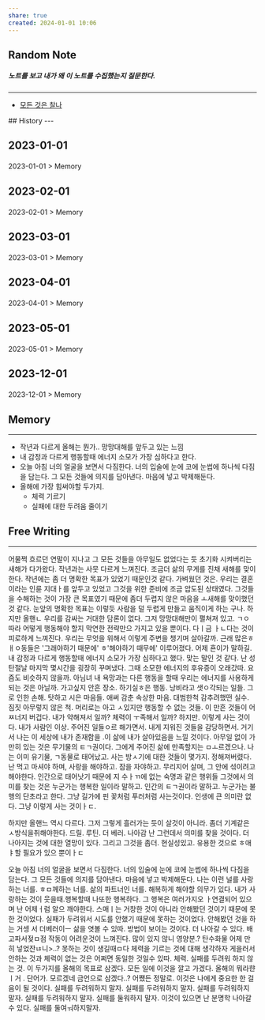 ```yaml
---
share: true
created: 2024-01-01 10:06
---
```


## Random Note
##### 노트를 보고 내가 왜 이 노트를 수집했는지 질문한다.
---
<p><span><ul>
<li><a data-tooltip-position="top" aria-label="Infinity Drawer/모든 것은 찰나.md" data-href="Infinity Drawer/모든 것은 찰나.md" href="Infinity Drawer/모든 것은 찰나.md" class="internal-link" target="_blank" rel="noopener">모든 것은 찰나</a></li>
</ul></span></p>
## History
---
<h2><span><p>2023-01-01</p></span></h2><p><span><p><span alt="2023-01-01 > Memory" src="2023-01-01#Memory" class="internal-embed">2023-01-01 &gt; Memory</span></p></span></p><h2><span><p>2023-02-01</p></span></h2><p><span><p><span alt="2023-02-01 > Memory" src="2023-02-01#Memory" class="internal-embed">2023-02-01 &gt; Memory</span></p></span></p><h2><span><p>2023-03-01</p></span></h2><p><span><p><span alt="2023-03-01 > Memory" src="2023-03-01#Memory" class="internal-embed">2023-03-01 &gt; Memory</span></p></span></p><h2><span><p>2023-04-01</p></span></h2><p><span><p><span alt="2023-04-01 > Memory" src="2023-04-01#Memory" class="internal-embed">2023-04-01 &gt; Memory</span></p></span></p><h2><span><p>2023-05-01</p></span></h2><p><span><p><span alt="2023-05-01 > Memory" src="2023-05-01#Memory" class="internal-embed">2023-05-01 &gt; Memory</span></p></span></p><h2><span><p>2023-12-01</p></span></h2><p><span><p><span alt="2023-12-01 > Memory" src="2023-12-01#Memory" class="internal-embed">2023-12-01 &gt; Memory</span></p></span></p>


## Memory
---
- 작년과 다르게 올해는 뭔가.. 망망대해를 앞두고 있는 느낌
- 내 감정과 다르게 행동할때 에너지 소모가 가장 심하다고 한다.
- 오늘 아침 너의 얼굴을 보면서 다짐한다. 너의 입술에 눈에 코에 눈썹에 하나씩 다짐을 담는다. 그 모든 것들에 의지를 담아낸다. 마음에 넣고 박제해둔다.
- 올해에 가장 힘써야할 두가지.
	- 체력 기르기
	- 실패에 대한 두려움 줄이기


## Free Writing
---
어물쩍 흐르던 연말이 지나고
그 모든 것들을 아무일도 없었다는 듯 초기화 시켜버리는 새해가 다가왔다.
작년과는 사뭇 다르게 느껴진다.
조금더 삶의 무게를 진채 새해를 맞이 한다. 
작년에는 좀 더 명확한 목표가 있었기 때문인것 같다.  가벼웠던 것은.
우리는 결혼이라는 인륜 지대ㅏ를 앞두고 있었고 
그것을 위한 준비에 조금 압도된 상태였다. 그것들을 수해하는 것이 가장 큰 목표였기 때문에 좀더 두렵지 않은 마음을 ㅗ새해를 맞이했던 것 같다.
눈앞의 명확한 목표는 이렇듯 사람을 덜 두렵게 만들고 움직이게 하는 구나.
하지만 올핸ㄴ 우리를 감싸는 거대한 담론이 없다. 그저 망망대해만이 펼쳐져 있고. ㄱㅇ 따라 어떻게 행동해야 할지 막연한 전략만으 가지고 있을 뿐이다.
다ㅣ금 ㅏㄴ다는 것이 피로하게 느껴진다. 
우리는 무엇을 위해서 이렇게 주변을 챙기며 살아갈까.
근래 많은ㅎ ㅐㅇ동들은 '그래야하기 때문에' ㅎ'해야하기 때무에' 이루어졌다.
어제 횬이가 말하길. 내 감정과 다르게 행동할때 에너지 소모가 가장 심하다고 했다.
맞는 말인 것 같다. 난 성탄절날 마지막 몇시간을 굉장히 꾸며냈다. 그때 소모한 에너지의 후유증이 오래갔따. 요즘도 비슷하지 않을까. 아님녀 내 욕망과는 다른 행동을 할때 우리는 에너지를 사용하게 되는 것은 아닐까.
가고싶지 안흔 장소. 하기실ㅎ은 행동. 낭비라고 샛ㅇ각되는 일들. 그로 인한 손해. 탓하고 시은 마음들. 
애써 감춘 속상한 마음. 대범한척 감추려했떤 실수. 짐짓 아무렇지 않은 척. 
머리로는 아고 ㅅ있지만 행동할 수 없는 것들. 
이 만흔 것들이 어ㅉ너지 버겁다. 내가 약해져서 일까? 체력이 ㅜ족해서 일까?
하지만. 이렇게 사는 것이다. 내가 사람인 이상. 주어진 일들ㅇ르 해가면서. 내게 지워진 것들을 감당하면서. 거기서 나는 이 세상에 내가 존재함을 .이 삶에 내가 살아있음을 느낄 것이다. 아무일 없이 가만히 있는 것은 무기물의 ㅌㄱ권이다. 그에게 주어진 삶에 만족할지는 ㅁㅗ르겠으나. 
나는 이미 유기물, ㄱ동물로 태어났고. 사는 방ㅅ기에 대한 것들이 몇가지. 정해져버렸다. 
난 먹고 마셔야 하며, 사랑을 해야하고. 잠을 자야하고. 무리지어 살며, 그 안에 섞이려고 해야한다. 
인간으로 태어낫기 때문에 지 수ㅏㄲ에 없는 숙명과 같은 행위들
그것에서 의미를 찾는 것은 누군가는 행복한 일이라 말하고. 인간의 ㅌㄱ권이라 말하고. 누군가는 불행의 단초라고 한다. 그냥 길가에 핀 꽃처럼 푸러처럼 사는것이다. 
인생에 큰 의미란 없다. 그냥 이렇게 사는 것이ㅏㄷ. 

하지만 올핸느 역시 다르다. 그저 그렇게 흘러가는 듯이 살것이 아니라. 좀더 기계같은 ㅅ방식을취해야한다. 드릴. 루틴. 더 베러. 나아감
난 그런데서 의미를 찾을 것이다. 더 나아지는 것에 대한 열망이 있다. 그리고 그것을 좀더. 현실성있고. 유용한 것으로 ㅎ애ㅑ할 필요가 있으 뿐이ㅏㄷ

오늘 아침 너의 얼굴을 보면서 다짐한다. 너의 입술에 눈에 코에 눈썹에 하나씩 다짐을 담는다.
그 모든 것들에 의지를 담아낸다. 마음에 넣고 박제해둔다. 
나는 이런 널를 사랑하는 너를. ㅎㅁ께하는 너를. 삶의 파트너인 너를. 해복하게 해야할 의무가 있다. 내가 사랑하는 것이 웃을때.행복할때 나또한 행복하다. 그 행복은 여러가지오 ㅏ연결되어 있으며 난 어제ㅓ럼 알으 깨야한다. 스매ㅣ는 거창한 것이 아니라 안해봤던 것이기 때문에 못한 것이었다. 실패가 두려워서 시도를 안했기 때문에 못하는 것이었다. 안해봤던 것을 하는 거셍 서 더베러이ㅡ 삶을 엿볼 수 있따. 방법이 보이는 것이다. 더 나아갈 수 있다. 
배고파서젖ㅁ점 작동이 어려운것이 느껴진다. 많이 있지 않니 영양분.? 탄수화물 어제 만히 넣었잔ㄶ니>..?
못하는 것이 생길때ㅁ다 체력을 기르는 것에 대해 생각하자
게을러서 안하는 것과 체력이 없는 것은 어쩌면 동일한 것일수 있따.
체력. 
실패를 두려워 하지 않는 것.
이 두가지를 올해의 목표로 삼겠다. 모든 일에 이것을 깔고 가겠다. 
올해의 뭐라햔 ㅣ거 . 단어가. 모르겠네 
금언으로 삼겠다..? 어쨌든 정말로. 이것은 나에게 중요한 한 걸음이 될 것이다.
실패를 두려워하지 말자. 실패를 두려워하지 말자. 실패를 두려워하지 말자.  실패를 두려워하지 말자. 실패를 둘워하지 말자.
이것이 있으면 난 분명학 나아갈 수 있다. 실패를 둘여ㅝ하지말자.
